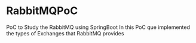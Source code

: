 # RabbitMQPoC
PoC to Study the RabbitMQ using SpringBoot
In this PoC que implemented the types of Exchanges that RabbitMQ provides
